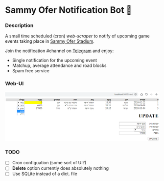 # Sammy Ofer Notification Bot 🤖

### Description

A small time scheduled (cron) _web-scraper_ to notify of upcoming game events taking place in [Sammy Ofer Stadium](https://www.haifa-stadium.com/ "Sammy Ofer Stadium").

Join the notification #channel on [Telegram](https://t.me/sammy_ofer_notification_channel) and enjoy:

* Single notification for the upcoming event
* Matchup, average attendance and road blocks
* Spam free service

### Web-UI

![Web-UI screenshot](screen.png)

### TODO

- [ ] Cron configuation (some sort of UI?)
- [ ] **Delete** option currently does absolutely nothing
- [ ] Use SQLite instead of a dict. file
